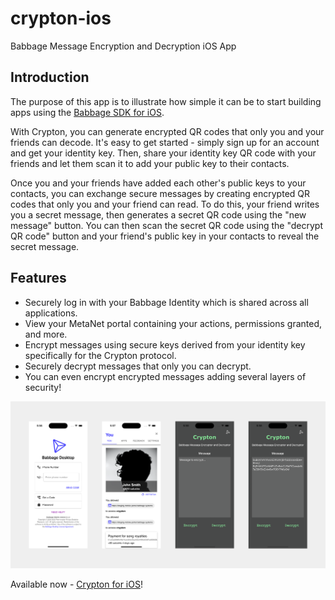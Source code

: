 # crypton-ios
 Babbage Message Encryption and Decryption iOS App

## Introduction
The purpose of this app is to illustrate how simple it can be to start building apps using the [Babbage SDK for iOS](https://github.com/p2ppsr/babbage-sdk-ios).

With Crypton, you can generate encrypted QR codes that only you and your friends can decode. It's easy to get started - simply sign up for an account and get your identity key. Then, share your identity key QR code with your friends and let them scan it to add your public key to their contacts.

Once you and your friends have added each other's public keys to your contacts, you can exchange secure messages by creating encrypted QR codes that only you and your friend can read. To do this, your friend writes you a secret message, then generates a secret QR code using the "new message" button. You can then scan the secret QR code using the "decrypt QR code" button and your friend's public key in your contacts to reveal the secret message.

## Features
* Securely log in with your Babbage Identity which is shared across all applications.
* View your MetaNet portal containing your actions, permissions granted, and more.
* Encrypt messages using secure keys derived from your identity key specifically for the Crypton protocol.
* Securely decrypt messages that only you can decrypt.
* You can even encrypt encrypted messages adding several layers of security!

![](./readme-support/CryptonViews.png)

Available now - [Crypton for iOS](https://apps.apple.com/us/app/crypton-secure-qr-generator/id1671880722)!
